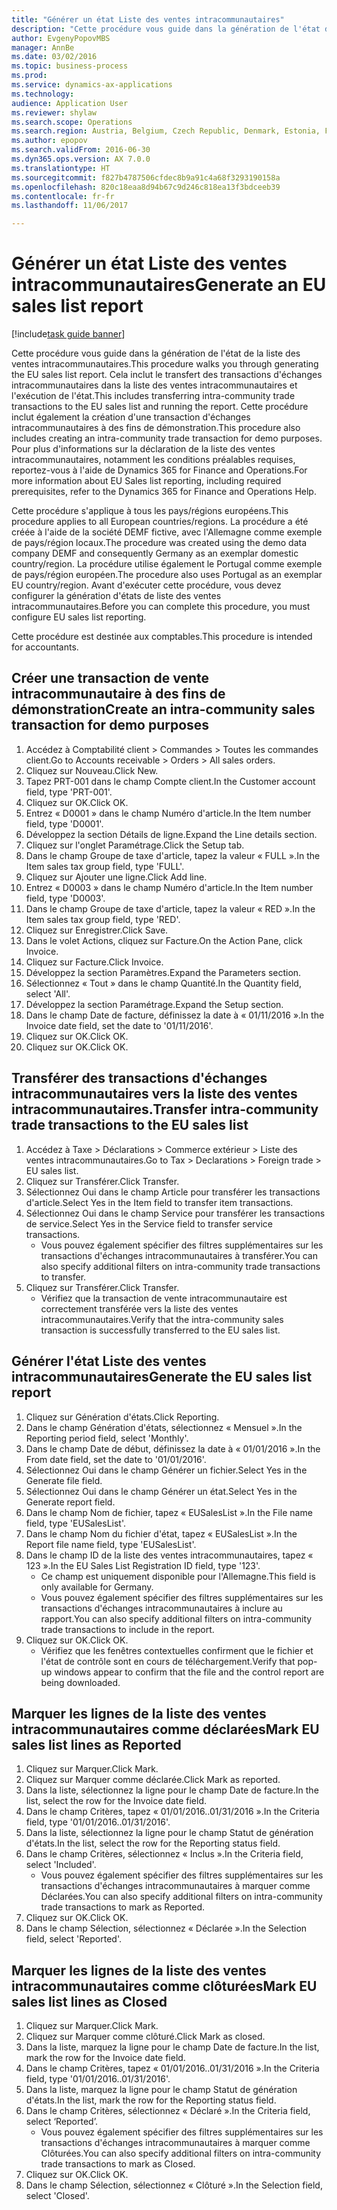 ```yaml
--- 
title: "Générer un état Liste des ventes intracommunautaires"
description: "Cette procédure vous guide dans la génération de l'état de la liste des ventes intracommunautaires."
author: EvgenyPopovMBS
manager: AnnBe
ms.date: 03/02/2016
ms.topic: business-process
ms.prod: 
ms.service: dynamics-ax-applications
ms.technology: 
audience: Application User
ms.reviewer: shylaw
ms.search.scope: Operations
ms.search.region: Austria, Belgium, Czech Republic, Denmark, Estonia, Finland, France, Germany, Hungary, Ireland, Italy, Latvia, Lithuania, Netherlands, Poland, Spain, Sweden, United Kingdom
ms.author: epopov
ms.search.validFrom: 2016-06-30
ms.dyn365.ops.version: AX 7.0.0
ms.translationtype: HT
ms.sourcegitcommit: f827b4787506cfdec8b9a91c4a68f3293190158a
ms.openlocfilehash: 820c18eaa8d94b67c9d246c818ea13f3bdceeb39
ms.contentlocale: fr-fr
ms.lasthandoff: 11/06/2017

---
```

# <a name="generate-an-eu-sales-list-report"></a><span data-ttu-id="bc463-103">Générer un état Liste des ventes intracommunautaires</span><span class="sxs-lookup"><span data-stu-id="bc463-103">Generate an EU sales list report</span></span>

[!include[task guide banner](../../includes/task-guide-banner.md)]

<span data-ttu-id="bc463-104">Cette procédure vous guide dans la génération de l'état de la liste des ventes intracommunautaires.</span><span class="sxs-lookup"><span data-stu-id="bc463-104">This procedure walks you through generating the EU sales list report.</span></span> <span data-ttu-id="bc463-105">Cela inclut le transfert des transactions d'échanges intracommunautaires dans la liste des ventes intracommunautaires et l'exécution de l'état.</span><span class="sxs-lookup"><span data-stu-id="bc463-105">This includes transferring intra-community trade transactions to the EU sales list and running the report.</span></span> <span data-ttu-id="bc463-106">Cette procédure inclut également la création d'une transaction d'échanges intracommunautaires à des fins de démonstration.</span><span class="sxs-lookup"><span data-stu-id="bc463-106">This  procedure also includes creating an intra-community trade transaction for demo purposes.</span></span> <span data-ttu-id="bc463-107">Pour plus d'informations sur la déclaration de la liste des ventes intracommunautaires, notamment les conditions préalables requises, reportez-vous à l'aide de Dynamics 365 for Finance and Operations.</span><span class="sxs-lookup"><span data-stu-id="bc463-107">For more information about EU Sales list reporting, including required prerequisites, refer to the Dynamics 365 for Finance and Operations Help.</span></span>

<span data-ttu-id="bc463-108">Cette procédure s'applique à tous les pays/régions européens.</span><span class="sxs-lookup"><span data-stu-id="bc463-108">This procedure applies to all European countries/regions.</span></span> <span data-ttu-id="bc463-109">La procédure a été créée à l'aide de la société DEMF fictive, avec l'Allemagne comme exemple de pays/région locaux.</span><span class="sxs-lookup"><span data-stu-id="bc463-109">The procedure was created using the demo data company DEMF and consequently Germany as an exemplar domestic country/region.</span></span> <span data-ttu-id="bc463-110">La procédure utilise également le Portugal comme exemple de pays/région européen.</span><span class="sxs-lookup"><span data-stu-id="bc463-110">The procedure also uses Portugal as an exemplar EU country/region.</span></span> <span data-ttu-id="bc463-111">Avant d'exécuter cette procédure, vous devez configurer la génération d'états de liste des ventes intracommunautaires.</span><span class="sxs-lookup"><span data-stu-id="bc463-111">Before you can complete this procedure, you must configure EU sales list reporting.</span></span>

<span data-ttu-id="bc463-112">Cette procédure est destinée aux comptables.</span><span class="sxs-lookup"><span data-stu-id="bc463-112">This procedure is intended for accountants.</span></span>


## <a name="create-an-intra-community-sales-transaction-for-demo-purposes"></a><span data-ttu-id="bc463-113">Créer une transaction de vente intracommunautaire à des fins de démonstration</span><span class="sxs-lookup"><span data-stu-id="bc463-113">Create an intra-community sales transaction for demo purposes</span></span>
1. <span data-ttu-id="bc463-114">Accédez à Comptabilité client > Commandes > Toutes les commandes client.</span><span class="sxs-lookup"><span data-stu-id="bc463-114">Go to Accounts receivable > Orders > All sales orders.</span></span>
2. <span data-ttu-id="bc463-115">Cliquez sur Nouveau.</span><span class="sxs-lookup"><span data-stu-id="bc463-115">Click New.</span></span>
3. <span data-ttu-id="bc463-116">Tapez PRT-001 dans le champ Compte client.</span><span class="sxs-lookup"><span data-stu-id="bc463-116">In the Customer account field, type 'PRT-001'.</span></span>
4. <span data-ttu-id="bc463-117">Cliquez sur OK.</span><span class="sxs-lookup"><span data-stu-id="bc463-117">Click OK.</span></span>
5. <span data-ttu-id="bc463-118">Entrez « D0001 » dans le champ Numéro d'article.</span><span class="sxs-lookup"><span data-stu-id="bc463-118">In the Item number field, type 'D0001'.</span></span>
6. <span data-ttu-id="bc463-119">Développez la section Détails de ligne.</span><span class="sxs-lookup"><span data-stu-id="bc463-119">Expand the Line details section.</span></span>
7. <span data-ttu-id="bc463-120">Cliquez sur l'onglet Paramétrage.</span><span class="sxs-lookup"><span data-stu-id="bc463-120">Click the Setup tab.</span></span>
8. <span data-ttu-id="bc463-121">Dans le champ Groupe de taxe d'article, tapez la valeur « FULL ».</span><span class="sxs-lookup"><span data-stu-id="bc463-121">In the Item sales tax group field, type 'FULL'.</span></span>
9. <span data-ttu-id="bc463-122">Cliquez sur Ajouter une ligne.</span><span class="sxs-lookup"><span data-stu-id="bc463-122">Click Add line.</span></span>
10. <span data-ttu-id="bc463-123">Entrez « D0003 » dans le champ Numéro d'article.</span><span class="sxs-lookup"><span data-stu-id="bc463-123">In the Item number field, type 'D0003'.</span></span>
11. <span data-ttu-id="bc463-124">Dans le champ Groupe de taxe d'article, tapez la valeur « RED ».</span><span class="sxs-lookup"><span data-stu-id="bc463-124">In the Item sales tax group field, type 'RED'.</span></span>
12. <span data-ttu-id="bc463-125">Cliquez sur Enregistrer.</span><span class="sxs-lookup"><span data-stu-id="bc463-125">Click Save.</span></span>
13. <span data-ttu-id="bc463-126">Dans le volet Actions, cliquez sur Facture.</span><span class="sxs-lookup"><span data-stu-id="bc463-126">On the Action Pane, click Invoice.</span></span>
14. <span data-ttu-id="bc463-127">Cliquez sur Facture.</span><span class="sxs-lookup"><span data-stu-id="bc463-127">Click Invoice.</span></span>
15. <span data-ttu-id="bc463-128">Développez la section Paramètres.</span><span class="sxs-lookup"><span data-stu-id="bc463-128">Expand the Parameters section.</span></span>
16. <span data-ttu-id="bc463-129">Sélectionnez « Tout » dans le champ Quantité.</span><span class="sxs-lookup"><span data-stu-id="bc463-129">In the Quantity field, select 'All'.</span></span>
17. <span data-ttu-id="bc463-130">Développez la section Paramétrage.</span><span class="sxs-lookup"><span data-stu-id="bc463-130">Expand the Setup section.</span></span>
18. <span data-ttu-id="bc463-131">Dans le champ Date de facture, définissez la date à « 01/11/2016 ».</span><span class="sxs-lookup"><span data-stu-id="bc463-131">In the Invoice date field, set the date to '01/11/2016'.</span></span>
19. <span data-ttu-id="bc463-132">Cliquez sur OK.</span><span class="sxs-lookup"><span data-stu-id="bc463-132">Click OK.</span></span>
20. <span data-ttu-id="bc463-133">Cliquez sur OK.</span><span class="sxs-lookup"><span data-stu-id="bc463-133">Click OK.</span></span>

## <a name="transfer-intra-community-trade-transactions-to-the-eu-sales-list"></a><span data-ttu-id="bc463-134">Transférer des transactions d'échanges intracommunautaires vers la liste des ventes intracommunautaires.</span><span class="sxs-lookup"><span data-stu-id="bc463-134">Transfer intra-community trade transactions to the EU sales list</span></span>
1. <span data-ttu-id="bc463-135">Accédez à Taxe > Déclarations > Commerce extérieur > Liste des ventes intracommunautaires.</span><span class="sxs-lookup"><span data-stu-id="bc463-135">Go to Tax > Declarations > Foreign trade > EU sales list.</span></span>
2. <span data-ttu-id="bc463-136">Cliquez sur Transférer.</span><span class="sxs-lookup"><span data-stu-id="bc463-136">Click Transfer.</span></span>
3. <span data-ttu-id="bc463-137">Sélectionnez Oui dans le champ Article pour transférer les transactions d'article.</span><span class="sxs-lookup"><span data-stu-id="bc463-137">Select Yes in the Item field to transfer item transactions.</span></span>
4. <span data-ttu-id="bc463-138">Sélectionnez Oui dans le champ Service pour transférer les transactions de service.</span><span class="sxs-lookup"><span data-stu-id="bc463-138">Select Yes in the Service field to transfer service transactions.</span></span>
    * <span data-ttu-id="bc463-139">Vous pouvez également spécifier des filtres supplémentaires sur les transactions d'échanges intracommunautaires à transférer.</span><span class="sxs-lookup"><span data-stu-id="bc463-139">You can also specify additional filters on intra-community trade transactions to transfer.</span></span>  
5. <span data-ttu-id="bc463-140">Cliquez sur Transférer.</span><span class="sxs-lookup"><span data-stu-id="bc463-140">Click Transfer.</span></span>
    * <span data-ttu-id="bc463-141">Vérifiez que la transaction de vente intracommunautaire est correctement transférée vers la liste des ventes intracommunautaires.</span><span class="sxs-lookup"><span data-stu-id="bc463-141">Verify that the intra-community sales transaction is successfully transferred to the EU sales list.</span></span>  

## <a name="generate-the-eu-sales-list-report"></a><span data-ttu-id="bc463-142">Générer l'état Liste des ventes intracommunautaires</span><span class="sxs-lookup"><span data-stu-id="bc463-142">Generate the EU sales list report</span></span>
1. <span data-ttu-id="bc463-143">Cliquez sur Génération d'états.</span><span class="sxs-lookup"><span data-stu-id="bc463-143">Click Reporting.</span></span>
2. <span data-ttu-id="bc463-144">Dans le champ Génération d'états, sélectionnez « Mensuel ».</span><span class="sxs-lookup"><span data-stu-id="bc463-144">In the Reporting period field, select 'Monthly'.</span></span>
3. <span data-ttu-id="bc463-145">Dans le champ Date de début, définissez la date à « 01/01/2016 ».</span><span class="sxs-lookup"><span data-stu-id="bc463-145">In the From date field, set the date to '01/01/2016'.</span></span>
4. <span data-ttu-id="bc463-146">Sélectionnez Oui dans le champ Générer un fichier.</span><span class="sxs-lookup"><span data-stu-id="bc463-146">Select Yes in the Generate file field.</span></span>
5. <span data-ttu-id="bc463-147">Sélectionnez Oui dans le champ Générer un état.</span><span class="sxs-lookup"><span data-stu-id="bc463-147">Select Yes in the Generate report field.</span></span>
6. <span data-ttu-id="bc463-148">Dans le champ Nom de fichier, tapez « EUSalesList ».</span><span class="sxs-lookup"><span data-stu-id="bc463-148">In the File name field, type 'EUSalesList'.</span></span>
7. <span data-ttu-id="bc463-149">Dans le champ Nom du fichier d'état, tapez « EUSalesList ».</span><span class="sxs-lookup"><span data-stu-id="bc463-149">In the Report file name field, type 'EUSalesList'.</span></span>
8. <span data-ttu-id="bc463-150">Dans le champ ID de la liste des ventes intracommunautaires, tapez « 123 ».</span><span class="sxs-lookup"><span data-stu-id="bc463-150">In the EU Sales List Registration ID field, type '123'.</span></span>
    * <span data-ttu-id="bc463-151">Ce champ est uniquement disponible pour l'Allemagne.</span><span class="sxs-lookup"><span data-stu-id="bc463-151">This field is only available for Germany.</span></span>  
    * <span data-ttu-id="bc463-152">Vous pouvez également spécifier des filtres supplémentaires sur les transactions d'échanges intracommunautaires à inclure au rapport.</span><span class="sxs-lookup"><span data-stu-id="bc463-152">You can also specify additional filters on intra-community trade transactions to include in the report.</span></span>  
9. <span data-ttu-id="bc463-153">Cliquez sur OK.</span><span class="sxs-lookup"><span data-stu-id="bc463-153">Click OK.</span></span>
    * <span data-ttu-id="bc463-154">Vérifiez que les fenêtres contextuelles confirment que le fichier et l'état de contrôle sont en cours de téléchargement.</span><span class="sxs-lookup"><span data-stu-id="bc463-154">Verify that pop-up windows appear to confirm that the file and the control report are being downloaded.</span></span>  

## <a name="mark-eu-sales-list-lines-as-reported"></a><span data-ttu-id="bc463-155">Marquer les lignes de la liste des ventes intracommunautaires comme déclarées</span><span class="sxs-lookup"><span data-stu-id="bc463-155">Mark EU sales list lines as Reported</span></span>
1. <span data-ttu-id="bc463-156">Cliquez sur Marquer.</span><span class="sxs-lookup"><span data-stu-id="bc463-156">Click Mark.</span></span>
2. <span data-ttu-id="bc463-157">Cliquez sur Marquer comme déclarée.</span><span class="sxs-lookup"><span data-stu-id="bc463-157">Click Mark as reported.</span></span>
3. <span data-ttu-id="bc463-158">Dans la liste, sélectionnez la ligne pour le champ Date de facture.</span><span class="sxs-lookup"><span data-stu-id="bc463-158">In the list, select the row for the Invoice date field.</span></span>
4. <span data-ttu-id="bc463-159">Dans le champ Critères, tapez « 01/01/2016..01/31/2016 ».</span><span class="sxs-lookup"><span data-stu-id="bc463-159">In the Criteria field, type '01/01/2016..01/31/2016'.</span></span>
5. <span data-ttu-id="bc463-160">Dans la liste, sélectionnez la ligne pour le champ Statut de génération d'états.</span><span class="sxs-lookup"><span data-stu-id="bc463-160">In the list, select the row for the Reporting status field.</span></span>
6. <span data-ttu-id="bc463-161">Dans le champ Critères, sélectionnez « Inclus ».</span><span class="sxs-lookup"><span data-stu-id="bc463-161">In the Criteria field, select 'Included'.</span></span>
    * <span data-ttu-id="bc463-162">Vous pouvez également spécifier des filtres supplémentaires sur les transactions d'échanges intracommunautaires à marquer comme Déclarées.</span><span class="sxs-lookup"><span data-stu-id="bc463-162">You can also specify additional filters on intra-community trade transactions to mark as Reported.</span></span>  
7. <span data-ttu-id="bc463-163">Cliquez sur OK.</span><span class="sxs-lookup"><span data-stu-id="bc463-163">Click OK.</span></span>
8. <span data-ttu-id="bc463-164">Dans le champ Sélection, sélectionnez « Déclarée ».</span><span class="sxs-lookup"><span data-stu-id="bc463-164">In the Selection field, select 'Reported'.</span></span>

## <a name="mark-eu-sales-list-lines-as-closed"></a><span data-ttu-id="bc463-165">Marquer les lignes de la liste des ventes intracommunautaires comme clôturées</span><span class="sxs-lookup"><span data-stu-id="bc463-165">Mark EU sales list lines as Closed</span></span>
1. <span data-ttu-id="bc463-166">Cliquez sur Marquer.</span><span class="sxs-lookup"><span data-stu-id="bc463-166">Click Mark.</span></span>
2. <span data-ttu-id="bc463-167">Cliquez sur Marquer comme clôturé.</span><span class="sxs-lookup"><span data-stu-id="bc463-167">Click Mark as closed.</span></span>
3. <span data-ttu-id="bc463-168">Dans la liste, marquez la ligne pour le champ Date de facture.</span><span class="sxs-lookup"><span data-stu-id="bc463-168">In the list, mark the row for the Invoice date field.</span></span>
4. <span data-ttu-id="bc463-169">Dans le champ Critères, tapez « 01/01/2016..01/31/2016 ».</span><span class="sxs-lookup"><span data-stu-id="bc463-169">In the Criteria field, type '01/01/2016..01/31/2016'.</span></span>
5. <span data-ttu-id="bc463-170">Dans la liste, marquez la ligne pour le champ Statut de génération d'états.</span><span class="sxs-lookup"><span data-stu-id="bc463-170">In the list, mark the row for the Reporting status field.</span></span>
6. <span data-ttu-id="bc463-171">Dans le champ Critères, sélectionnez « Déclaré ».</span><span class="sxs-lookup"><span data-stu-id="bc463-171">In the Criteria field, select ‘Reported’.</span></span>
    * <span data-ttu-id="bc463-172">Vous pouvez également spécifier des filtres supplémentaires sur les transactions d'échanges intracommunautaires à marquer comme Clôturées.</span><span class="sxs-lookup"><span data-stu-id="bc463-172">You can also specify additional filters on intra-community trade transactions to mark as Closed.</span></span>  
7. <span data-ttu-id="bc463-173">Cliquez sur OK.</span><span class="sxs-lookup"><span data-stu-id="bc463-173">Click OK.</span></span>
8. <span data-ttu-id="bc463-174">Dans le champ Sélection, sélectionnez « Clôturé ».</span><span class="sxs-lookup"><span data-stu-id="bc463-174">In the Selection field, select 'Closed'.</span></span>


